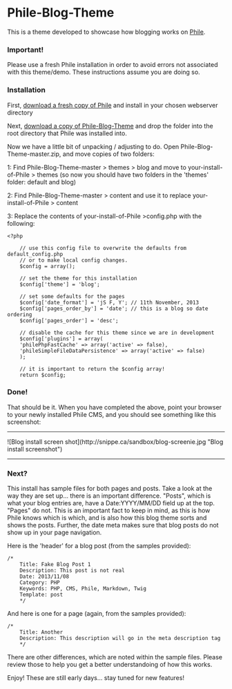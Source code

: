 Phile-Blog-Theme
================

This is a theme developed to showcase how blogging works on [Phile](https://github.com/PhileCMS).

### Important!

Please use a fresh Phile installation in order to avoid errors not associated with this theme/demo.  These instructions assume you are doing so.

### Installation
First, [download a fresh copy of Phile](https://github.com/PhileCMS/Phile/archive/master.zip) and install in your chosen webserver directory

Next, [download a copy of Phile-Blog-Theme](https://github.com/james2doyle/Phile-Blog-Theme/archive/master.zip) and drop the folder into the root directory that Phile was installed into.

Now we have a little bit of unpacking / adjusting to do.  Open Phile-Blog-Theme-master.zip, and move copies of two folders:

1: Find Phile-Blog-Theme-master > themes > blog and move to your-install-of-Phile > themes (so now you  should have two folders in the 'themes' folder: default and blog)

2: Find Phile-Blog-Theme-master > content and use it to replace your-install-of-Phile > content

3: Replace the contents of your-install-of-Phile >config.php with the following:

 
	<?php
		
		// use this config file to overwrite the defaults from default_config.php
		// or to make local config changes.
		$config = array();
		
		// set the theme for this installation
		$config['theme'] = 'blog';
		
		// set some defaults for the pages
		$config['date_format'] = 'jS F, Y'; // 11th November, 2013
		$config['pages_order_by'] = 'date'; // this is a blog so date ordering
		$config['pages_order'] = 'desc';
		
		// disable the cache for this theme since we are in development
		$config['plugins'] = array(
		'philePhpFastCache' => array('active' => false),
		'phileSimpleFileDataPersistence' => array('active' => false)
		);
		
		// it is important to return the $config array!
		return $config; 

### Done!

That should be it.  When you have completed the above, point your browser to your newly installed Phile CMS, and you should see something like this screenshot:
<hr>
![Blog install screen shot](http://snippe.ca/sandbox/blog-screenie.jpg "Blog install screenshot")
<hr>

### Next?

This install has sample files for both pages and posts.  Take a look at the way they are set up... there is an important difference.  "Posts", which is what your blog entries are, have a Date:YYYY/MM/DD field up at the top.  "Pages" do not.  This is an important fact to keep in mind, as this is how Phile knows which is which, and is also how this blog theme sorts and shows the posts.  Further, the date meta makes sure that blog posts do not show up in your page navigation.

Here is the 'header' for a blog post (from the samples provided):

	/*
		Title: Fake Blog Post 1
		Description: This post is not real
		Date: 2013/11/08
		Category: PHP
		Keywords: PHP, CMS, Phile, Markdown, Twig
		Template: post
		*/
		
And here is one for a page (again, from the samples provided):

	/*
		Title: Another
		Description: This description will go in the meta description tag
		*/
		
There are other differences, which are noted within the sample files.  Please review those to help you get a better understandoing of how this works.  

Enjoy! These are still early days... stay tuned for new features!
